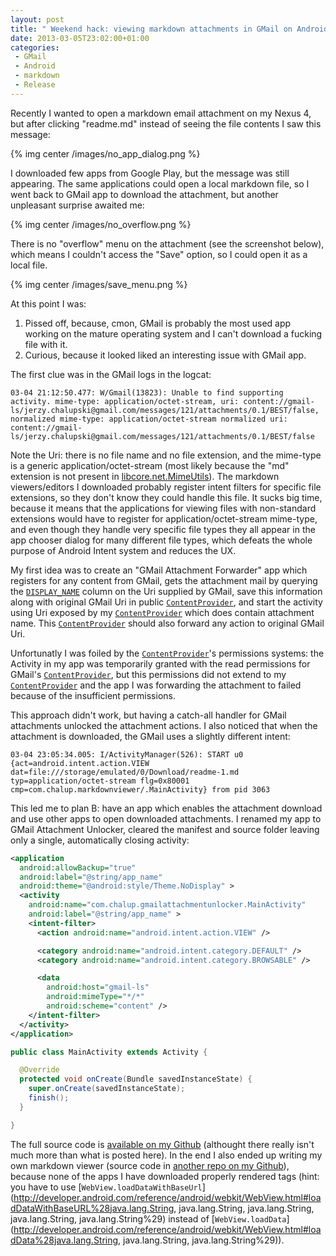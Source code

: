 ```yaml
---
layout: post
title: " Weekend hack: viewing markdown attachments in GMail on Android"
date: 2013-03-05T23:02:00+01:00
categories:
 - GMail
 - Android
 - markdown
 - Release
---
```


Recently I wanted to open a markdown email attachment on my Nexus 4, but after clicking "readme.md" instead of seeing the file contents I saw this message:

{% img center /images/no_app_dialog.png %}

I downloaded few apps from Google Play, but the message was still appearing. The same applications could open a local markdown file, so I went back to GMail app to download the attachment, but another unpleasant surprise awaited me:

{% img center /images/no_overflow.png %}

There is no "overflow" menu on the attachment (see the screenshot below), which means I couldn't access the "Save" option, so I could open it as a local file.

{% img center /images/save_menu.png %}

At this point I was:

1. Pissed off, because, cmon, GMail is probably the most used app working on the mature operating system and I can't download a fucking file with it.
1. Curious, because it looked liked an interesting issue with GMail app.

The first clue was in the GMail logs in the logcat:

```
03-04 21:12:50.477: W/Gmail(13823): Unable to find supporting activity. mime-type: application/octet-stream, uri: content://gmail-ls/jerzy.chalupski@gmail.com/messages/121/attachments/0.1/BEST/false, normalized mime-type: application/octet-stream normalized uri: content://gmail-ls/jerzy.chalupski@gmail.com/messages/121/attachments/0.1/BEST/false
```

Note the Uri: there is no file name and no file extension, and the mime-type is a generic application/octet-stream (most likely because the "md" extension is not present in [libcore.net.MimeUtils](http://grepcode.com/file/repo1.maven.org/maven2/com.google.okhttp/okhttp/20120626/libcore/net/MimeUtils.java)). The markdown viewers/editors I downloaded probably register intent filters for specific file extensions, so they don't know they could handle this file. It sucks big time, because it means that the applications for viewing files with non-standard extensions would have to register for application/octet-stream mime-type, and even though they handle very specific file types they all appear in the app chooser dialog for many different file types, which defeats the whole purpose of Android Intent system and reduces the UX.

My first idea was to create an "GMail Attachment Forwarder" app which registers for any content from GMail, gets the attachment mail by querying the [`DISPLAY_NAME`](http://developer.android.com/reference/android/provider/MediaStore.MediaColumns.html#DISPLAY_NAME) column on the Uri supplied by GMail, save this information along with original GMail Uri in public [`ContentProvider`](http://developer.android.com/reference/android/content/ContentProvider.html), and start the activity using Uri exposed by my [`ContentProvider`](http://developer.android.com/reference/android/content/ContentProvider.html) which does contain attachment name. This [`ContentProvider`](http://developer.android.com/reference/android/content/ContentProvider.html) should also forward any action to original GMail Uri.

Unfortunatly I was foiled by the [`ContentProvider`](http://developer.android.com/reference/android/content/ContentProvider.html)'s permissions systems: the Activity in my app was temporarily granted with the read permissions for GMail's [`ContentProvider`](http://developer.android.com/reference/android/content/ContentProvider.html), but this permissions did not extend to my [`ContentProvider`](http://developer.android.com/reference/android/content/ContentProvider.html) and the app I was forwarding the attachment to failed because of the insufficient permissions.

This approach didn't work, but having a catch-all handler for GMail attachments unlocked the attachment actions. I also noticed that when the attachment is downloaded, the GMail uses a slightly different intent:

```
03-04 23:05:34.005: I/ActivityManager(526): START u0 {act=android.intent.action.VIEW dat=file:///storage/emulated/0/Download/readme-1.md typ=application/octet-stream flg=0x80001 cmp=com.chalup.markdownviewer/.MainActivity} from pid 3063
```

This led me to plan B: have an app which enables the attachment download and use other apps to open downloaded attachments. I renamed my app to GMail Attachment Unlocker, cleared the manifest and source folder leaving only a single, automatically closing activity:

``` xml
<application
  android:allowBackup="true"
  android:label="@string/app_name"
  android:theme="@android:style/Theme.NoDisplay" >
  <activity
    android:name="com.chalup.gmailattachmentunlocker.MainActivity"
    android:label="@string/app_name" >
    <intent-filter>
      <action android:name="android.intent.action.VIEW" />

      <category android:name="android.intent.category.DEFAULT" />
      <category android:name="android.intent.category.BROWSABLE" />

      <data
        android:host="gmail-ls"
        android:mimeType="*/*"
        android:scheme="content" />
    </intent-filter>
  </activity>
</application>
```

``` java
public class MainActivity extends Activity {

  @Override
  protected void onCreate(Bundle savedInstanceState) {
    super.onCreate(savedInstanceState);
    finish();
  }

}
```

The full source code is [available on my Github](https://github.com/chalup/gmail-attachment-unlocker) (althought there really isn't much more than what is posted here). In the end I also ended up writing my own markdown viewer (source code in [another repo on my Github](https://github.com/chalup/android-markdown-viewer)), because none of the apps I have downloaded properly rendered tags (hint: you have to use [`WebView.loadDataWithBaseUrl`](http://developer.android.com/reference/android/webkit/WebView.html#loadDataWithBaseURL%28java.lang.String, java.lang.String, java.lang.String, java.lang.String, java.lang.String%29) instead of [`WebView.loadData`](http://developer.android.com/reference/android/webkit/WebView.html#loadData%28java.lang.String, java.lang.String, java.lang.String%29)).
